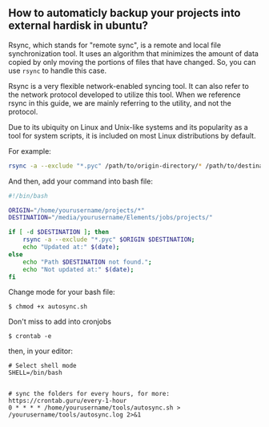 ## How to automaticly backup your projects into external hardisk in ubuntu?

Rsync, which stands for "remote sync", is a remote and local file synchronization tool. It uses an algorithm that minimizes the amount of data copied by only moving the portions of files that have changed. So, you can use `rsync` to handle this case.

Rsync is a very flexible network-enabled syncing tool. It can also refer to the network protocol developed to utilize this tool. When we reference rsync in this guide, we are mainly referring to the utility, and not the protocol. 

Due to its ubiquity on Linux and Unix-like systems and its popularity as a tool for system scripts, it is included on most Linux distributions by default.

For example:

```bash
rsync -a --exclude "*.pyc" /path/to/origin-directory/* /path/to/destination/
```

And then, add your command into bash file:


```bash
#!/bin/bash

ORIGIN="/home/yourusername/projects/*"
DESTINATION="/media/yourusername/Elements/jobs/projects/"

if [ -d $DESTINATION ]; then
    rsync -a --exclude "*.pyc" $ORIGIN $DESTINATION;
    echo "Updated at:" $(date);
else
    echo "Path $DESTINATION not found.";
    echo "Not updated at:" $(date);
fi
```

Change mode for your bash file:

```
$ chmod +x autosync.sh
```

Don't miss to add into cronjobs

```
$ crontab -e
```

then, in your editor:


```
# Select shell mode
SHELL=/bin/bash


# sync the folders for every hours, for more: https://crontab.guru/every-1-hour
0 * * * * /home/yourusername/tools/autosync.sh > /yourusername/tools/autosync.log 2>&1
```
